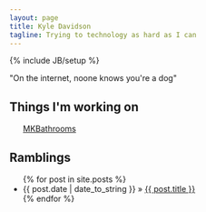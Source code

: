 ```yaml
---
layout: page
title: Kyle Davidson
tagline: Trying to technology as hard as I can
---
```

{% include JB/setup %}

"On the internet, noone knows you're a dog"

## Things I'm working on
<ul class="projects">
	<a href="/MKBathrooms/">MKBathrooms</a>
</ul>
    
## Ramblings

<ul class="posts">
  {% for post in site.posts %}
    <li><span>{{ post.date | date_to_string }}</span> &raquo; <a href="{{ BASE_PATH }}{{ post.url }}">{{ post.title }}</a></li>
  {% endfor %}
</ul>